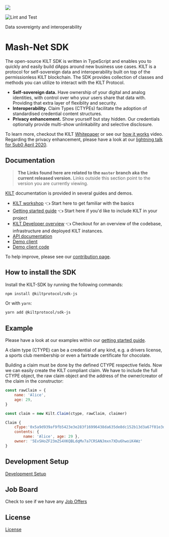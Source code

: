 [![](https://user-images.githubusercontent.com/1248214/57789522-600fcc00-7739-11e9-86d9-73d7032f40fc.png)
](https://kilt.io)

![Lint and Test](https://github.com/KILTprotocol/sdk-js/workflows/Lint%20and%20Test/badge.svg)

Data sovereignty and interoperability

# Mash-Net SDK

The open-source KILT SDK is written in TypeScript and enables you to quickly and easily build dApps around new business use cases. KILT is a protocol for self-sovereign data and interoperability built on top of the permissionless KILT blockchain. The SDK provides collection of classes and methods you can utilize to interact with the KILT Protocol.

- **Self-sovereign data.** Have ownership of your digital and analog identities, with control over who your users share that data with. Providing that extra layer of flexiblity and security.
- **Interoperability.** Claim Types (CTYPEs) facilitate the adoption of standardised credential content structures.
- **Privacy enhancement.** Show yourself but stay hidden. Our credentials optionally provide multi-show unlinkability and selective disclosure.

To learn more, checkout the KILT [Whitepaper](https://kilt.io/wp-content/uploads/2019/05/KILT-Whitepaper-v2019-May-28.pdf) or see our [how it works](https://kilt.io/kilt-data-sovereignty-and-interoperability/) video.
Regarding the privacy enhancement, please have a look at our [lightning talk for Sub0 April 2020](https://drive.google.com/file/d/16HHPn1BA5o-W8QCeHfoTI1tNb5yQUZzt/view?usp=sharing).

## Documentation

> **The Links found here are related to the `master` branch aka the current released version.** Links outside this section point to the version you are currently viewing.

[KILT](https://kilt.io) documentation is provided in several guides and demos.

- [KILT workshop](https://github.com/KILTprotocol/kilt-workshop-101) 👈 Start here to get familiar with the basics
- [Getting started guide](https://github.com/KILTprotocol/sdk-js/blob/master/docs/getting-started.md) 👈 Start here if you'd like to include KILT in your project
- [KILT Developer overview](https://dev.kilt.io/) 👈 Checkout for an overview of the codebase, infrastructure and deployed KILT instances.
- [API documentation](https://kiltprotocol.github.io/sdk-js)
- [Demo client](https://kilt.io/developers-sub/kilt-demo-client/)
- [Demo client code](https://github.com/KILTprotocol/demo-client)

To help improve, please see our [contribution page](https://github.com/KILTprotocol/sdk-js/blob/master/docs/contribution-guide.md).

## How to install the SDK

Install the KILT-SDK by running the following commands:

```bash
npm install @kiltprotocol/sdk-js
```

Or with `yarn`:

```bash
yarn add @kiltprotocol/sdk-js
```

## Example

Please have a look at our examples within our [getting started guide](/docs/getting-started.md).

A claim type (CTYPE) can be a credential of any kind, e.g. a drivers license, a sports club membership or even a fairtrade certificate for chocolate.

Building a claim must be done by the defined CTYPE respective fields.
Now we can easily create the KILT compliant claim. We have to include the full CTYPE object, the raw claim object and the address of the owner/creator of the claim in the constructor:

```javascript
const rawClaim = {
    name: 'Alice',
    age: 29,
}

const claim = new Kilt.Claim(ctype, rawClaim, claimer)

Claim {
    cType:'0x5a9d939af9fb5423e3e283f16996438da635de8dc152b13d3a67f01e3d6b0fc0',
    contents: {
        name: 'Alice', age: 29 },
    owner: '5EvSHoZF23mZS4XKQBLdqMv7a7CRSANJmxn7XDu6hwoiK4Wz'
}
```

## Development Setup

[Development Setup](/docs/development-setup.md)

## Job Board

Check to see if we have any [Job Offers](https://kilt.io/job-offers/)

## License

[License](/LICENSE)
